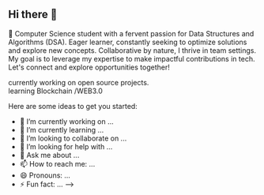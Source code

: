 ## Hi there 👋
🚀 Computer Science student with a fervent passion for Data Structures and Algorithms (DSA). Eager learner, constantly seeking to optimize solutions and explore new concepts. Collaborative by nature, I thrive in team settings. My goal is to leverage my expertise to make impactful contributions in tech. Let's connect and explore opportunities together!
<br>

currently working on open source projects.<br>
learning Blockchain /WEB3.0<br>







Here are some ideas to get you started:

- 🔭 I’m currently working on ...
- 🌱 I’m currently learning ...
- 👯 I’m looking to collaborate on ...
- 🤔 I’m looking for help with ...
- 💬 Ask me about ...
- 📫 How to reach me: ...
- 😄 Pronouns: ...
- ⚡ Fun fact: ...
-->
